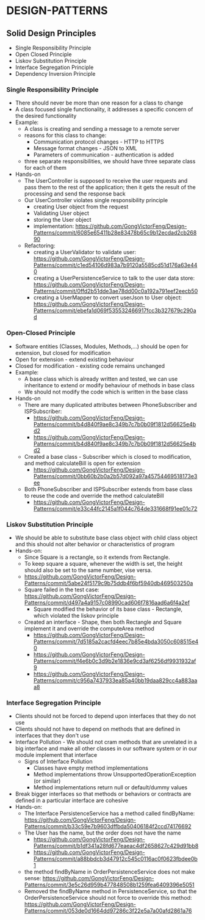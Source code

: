 # DESIGN-PATTERNS

## Solid Design Principles
* Single Responsibility Principle
* Open Closed Principle
* Liskov Substitution Principle
* Interface Segregation Principle
* Dependency Inversion Principle

### Single Responsibility Principle
* There should never be more than one reason for a class to change 
* A class focused single functionality, it addresses a specific concern of the desired functionality
* Example:
  * A class is creating and sending a message to a remote server
  * reasons for this class to change:
    * Communication protocol changes - HTTP to HTTPS
    * Message format changes - JSON to XML
    * Parameters of communication - authentication is added
  * three separate responsibilities, we should have three separate class for each of them
* Hands-on
  * The UserController is supposed to receive the user requests and pass them to the rest of the application; then it gets the result of the processing and send the response back
  * Our UserController violates single responsibility principle
    * creating User object from the request
    * Validating User object
    * storing the User object
    * implementation: https://github.com/GongVictorFeng/Design-Patterns/commit/6085e65411b28e83478b65c9b12ecdad2cb26890
  * Refactoring:
    * creating a UserValidator to validate user: https://github.com/GongVictorFeng/Design-Patterns/commit/c1ed54106d983a7b9120a5585cd51d176a63e440
    * creating a UserPersistenceService to talk to the user data store: https://github.com/GongVictorFeng/Design-Patterns/commit/0ffd2b51dde3ae78dd00c0a192a791eef2eecb50
    * creating a UserMapper to convert userJson to User object: https://github.com/GongVictorFeng/Design-Patterns/commit/ebefa1d069f535532466917fcc3b327679c290ad

### Open-Closed Principle
* Software entities (Classes, Modules, Methods,...) should be open for extension, but closed for modification
* Open for extension - extend existing behaviour
* Closed for modification - existing code remains unchanged
* Example:
  * A base class which is already written and tested, we can use inheritance to extend or modify behaviour of methods in base class
  * We should not modify the code which is written in the base class
* Hands-on
  * There are many duplicated attributes between PhoneSubscriber and ISPSubscriber: 
    * https://github.com/GongVictorFeng/Design-Patterns/commit/b4d840f9ae8c349b7c7b0b09f1812d56625e4bd2
    * https://github.com/GongVictorFeng/Design-Patterns/commit/b4d840f9ae8c349b7c7b0b09f1812d56625e4bd2
  * Created a base class - Subscriber which is closed to modification, and method calculateBill is open for extension
    * https://github.com/GongVictorFeng/Design-Patterns/commit/0bb60b2b0a2b57d092a97a45754469518173e3ee
  * Both PhoneSubscriber and ISPSubscriber extends from base class to reuse the code and override the method calculateBill
    * https://github.com/GongVictorFeng/Design-Patterns/commit/e33c44fc2145a1f044c764de331668f91ee01c72

### Liskov Substitution Principle
* We should be able to substitute base class object with child class object and this should not alter behavior or characteristics of program
* Hands-on:
  * Since Square is a rectangle, so it extends from Rectangle.
  * To keep square a square, whenever the width is set, the height should also be set to the same number, vise versa.
  * https://github.com/GongVictorFeng/Design-Patterns/commit/5abe24f5179c9b75ddb4f6bf5940db469503250a
  * Square failed in the test case: https://github.com/GongVictorFeng/Design-Patterns/commit/d497a4a9157c08990cad606f7816aad6a6f4a2ef
    * Square modified the behavior of its base class - Rectangle, which violated the liskov principle
  * Created an interface - Shape, then both Rectangle and Square implement it and override the computeArea method
    * https://github.com/GongVictorFeng/Design-Patterns/commit/7d5185a2cacfd4eec7b85e4bda3050c608515e40
    * https://github.com/GongVictorFeng/Design-Patterns/commit/f4e6b0c3d9b2e1836e9cd3af6256df9931932af9
    * https://github.com/GongVictorFeng/Design-Patterns/commit/c956a7437933ea85a40bb19daa829cc4a883aaa8

### Interface Segregation Principle
* Clients should not be forced to depend upon interfaces that they do not use
* Clients should not have to depend on methods that are defined in interfaces that they don't use
* Interface Pollution - We should not cram methods that are unrelated in a big interface and make all other classes in our software system or in our module implement that interface
  * Signs of Interface Pollution 
    * Classes have empty method implementations
    * Method implementations throw UnsupportedOperationException (or similar)
    * Method implementations return null or default/dummy values
* Break bigger interfaces so that methods or behaviors or contracts are defined in a particular interface are cohesive
* Hands-on:
  * The Interface PersistenceService has a method called findByName: https://github.com/GongVictorFeng/Design-Patterns/commit/b33c59e7b9603dffbda50406184f2ccd74176692
  * The User has the name, but the order does not have the name
    * https://github.com/GongVictorFeng/Design-Patterns/commit/b1df341a28fd677eaeac4df2658627c429d91bb8
    * https://github.com/GongVictorFeng/Design-Patterns/commit/a88bbdcb3d47912c545c0116ac0f0623fbdee0b1
  * the method findByName in OrderPersistenceService does not make sense: https://github.com/GongVictorFeng/Design-Patterns/commit/3e5c26d959b477848508b1259fea6409396e5051
  * Removed the findByName method in PersistenceService, so that the OrderPersistenceService should not force to override this method: https://github.com/GongVictorFeng/Design-Patterns/commit/053de0d1664dd97286c3f22e5a7a00afd2861a76